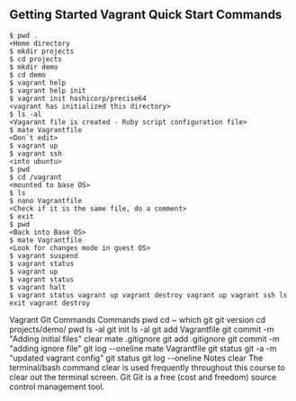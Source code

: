 ## Getting Started Vagrant Quick Start Commands

```
$ pwd .
<Home directory
$ mkdir projects 
$ cd projects 
$ mkdir demo
$ cd demo
$ vagrant help 
$ vagrant help init 
$ vagrant init hashicorp/precise64
<vagrant has initialized this directory>
$ ls -al
<Vagarant file is created - Ruby script configuration file>
$ mate Vagrantfile 
<Don`t edit>
$ vagrant up 
$ vagrant ssh 
<into ubuntu>
$ pwd 
$ cd /vagrant 
<mounted to base OS>
$ ls 
$ nano Vagrantfile 
<Check if it is the same file, do a comment>
$ exit 
$ pwd 
<Back into Base OS>
$ mate Vagrantfile 
<Look for changes mode in guest OS>
$ vagrant suspend 
$ vagrant status 
$ vagrant up 
$ vagrant status 
$ vagrant halt 
$ vagrant status vagrant up vagrant destroy vagrant up vagrant ssh ls exit vagrant destroy
```
Vagrant Git Commands
Commands
pwd cd ~ which git git version cd projects/demo/ pwd ls -al git init ls -al git add Vagrantfile git commit -m "Adding initial files" clear mate .gitignore git add .gitignore git commit -m "adding ignore file" git log --oneline mate Vagrantfile git status
git -a -m "updated vagrant config" git status git log --oneline
Notes
clear The terminal/bash command clear is used frequently throughout this course to clear out the terminal screen.
Git Git is a free (cost and freedom) source control management tool.
<!--stackedit_data:
eyJoaXN0b3J5IjpbMTc4MTkwMTAxNV19
-->